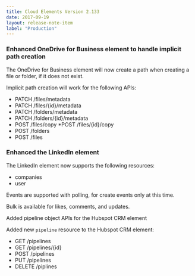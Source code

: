```yaml
---
title: Cloud Elements Version 2.133
date: 2017-09-19
layout: release-note-item
label: "Production"
---
```


### Enhanced OneDrive for Business element to handle implicit path creation



The OneDrive for Business element will now create a path when creating a file or folder, if it does not exist.

Implicit path creation will work for the following APIs:


* PATCH /files/metadata
* PATCH /files/{id}/metadata
* PATCH /folders/metadata
* PATCH /folders/{id}/metadata
* POST /files/copy
*POST /files/{id}/copy
* POST /folders
* POST /files

### Enhanced the LinkedIn element

The LinkedIn element now supports the following resources:

* companies
* user


Events are supported with polling, for create events only at this time.

Bulk is available for likes, comments, and updates.


Added pipeline object APIs for the Hubspot CRM element


Added new `pipeline` resource to the Hubspot CRM element:

* GET /pipelines
* GET /pipelines/{id}
* POST /pipelines
* PUT /pipelines
* DELETE /piplines
